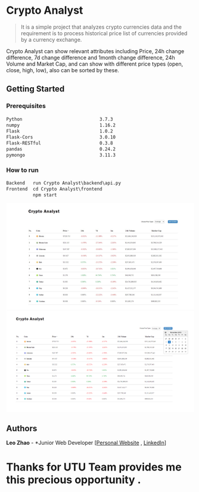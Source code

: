 # Crypto Analyst

> It is a simple project that analyzes crypto currencies data and the requirement is to process historical price list of currencies provided by a currency exchange. 

Crypto Analyst can show relevant attributes including ​Price​,​ 24h change difference​, ​7d change difference​ and 1month change difference, 24h Volume and Market Cap​, and can show with different price types (open, close, high, low), also can be sorted by these. 

## Getting Started 

### Prerequisites 

```
Python                             3.7.3
numpy                              1.16.2  
Flask                              1.0.2    
Flask-Cors                         3.0.10   
Flask-RESTful                      0.3.8    
pandas                             0.24.2   
pymongo                            3.11.3   
```

### How to run

```
Backend   run Crypto Analyst\backend\api.py
Frontend  cd Crypto Analyst\frontend  
          npm start   
```
![image](https://github.com/Leooook/Leooook-Crypto-Analyst-/blob/main/show_pic/show.jpg)
![image](https://github.com/Leooook/Leooook-Crypto-Analyst-/blob/main/show_pic/show1.jpg)

## Authors 
**Leo Zhao** - *Junior Web Developer [[Personal Website](https://leo-zhao-resume.netlify.app/) , [LinkedIn](www.linkedin.com/in/bohanzhao/)]


# Thanks for UTU Team provides me this precious opportunity .
